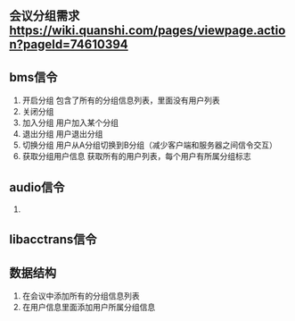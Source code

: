 ## 会议分组需求 https://wiki.quanshi.com/pages/viewpage.action?pageId=74610394

## bms信令
1. 开启分组
包含了所有的分组信息列表，里面没有用户列表
2. 关闭分组
3. 加入分组
用户加入某个分组
4. 退出分组
用户退出分组
5. 切换分组
用户从A分组切换到B分组（减少客户端和服务器之间信令交互）
6. 获取分组用户信息
获取所有的用户列表，每个用户有所属分组标志

## audio信令
1. 

## libacctrans信令

## 数据结构
1. 在会议中添加所有的分组信息列表
2. 在用户信息里面添加用户所属分组信息
